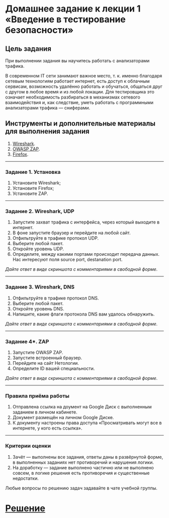 # Домашнее задание к лекции 1 «Введение в тестирование безопасности»

### 

## Цель задания

При выполнении задания вы научитесь работать с анализаторами трафика.

В современном IT сети занимают важное место, т. к. именно благодаря сетевым технологиям работает интернет, есть доступ к облачным сервисам, возможность удалённо работать и обучаться, общаться друг с другом в любое время и из любой локации. Для тестировщика это означает необходимость разбираться в механизмах сетевого взаимодействия и, как следствие, уметь работать с программными анализаторами трафика — сниферами.


## Инструменты и дополнительные материалы для выполнения задания

1. [Wireshark](https://www.wireshark.org/download.html).
2. [OWASP ZAP](https://www.zaproxy.org/download/).
3. [Firefox](https://www.mozilla.org/ru/firefox/new/).

------

### 

### Задание 1. Установка

1. Установите Wireshark;
2. Установите Firefox;
3. Установите ZAP.

------

### 

### Задание 2. Wireshark, UDP

1. Запустите захват трафика с интерфейса, через который выходите в интернет.
2. В фоне запустите браузер и перейдите на любой сайт.
3. Отфильтруйте в трафике протокол UDP.
4. Выберите любой пакет.
5. Откройте уровень UDP.
6. Определите, между какими портами происходит передача данных. Нас интересуют поля sourсe port, destanation port.

*Дайте ответ в виде скриншота с комментариями в свободной форме.*

------

### 

### Задание 3. Wireshark, DNS

1. Отфильтруйте в трафике протокол DNS.
2. Выберите любой пакет.
3. Откройте уровень DNS.
4. Напишите, какие флаги протокола DNS вам удалось обнаружить.

*Дайте ответ в виде скриншота с комментариями в свободной форме.*

------

### Задание 4*. ZAP

1. Запустите OWASP ZAP.
2. Запустите встроенный браузер.
3. Перейдите на сайт Нетологии.
4. Определите ID вашей специальности.

*Дайте ответ в виде скриншота с комментариями в свободной форме.*

------

### Правила приёма работы

1. Отправлена ссылка на доумент на Google Диск с выполненным заданием в личном кабинете.
2. Документ размещён на личном Google Диске.
3. К документу настроены права доступа «Просматривать могут все в интернете, у кого есть ссылка».

------

### 

### Критерии оценки

1. Зачёт — выполнены все задания, ответы даны в развёрнутой форме, в выполненных заданиях нет противоречий и нарушения логики.
2. На доработку — задание выполнено частично или не выполнено совсем, в логике решения есть противоречия и существенные недостатки.

Любые вопросы по решению задач задавайте в чате учебной группы.

# [Решение](https://docs.google.com/document/d/1zVwNqtR0-h-oKICLJgNjtFe2RSf3Jx4htllFehSbD10/edit?usp=sharing)
